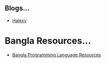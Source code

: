 
## Blogs...
 - <a href="https://halexv.blogspot.com/2015/10/competitive-programming-resources.html" terget="_blank">Halexv</a>

# Bangla Resources...
 - <a href="https://github.com/me-shaon/bangla-programming-resources" terget="_blank"> Bangla Programming Language Resources </a>

